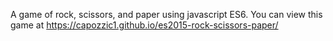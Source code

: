 A game of rock, scissors, and paper using javascript ES6. You can view this game at https://capozzic1.github.io/es2015-rock-scissors-paper/
